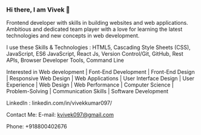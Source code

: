 ### Hi there, I am Vivek 👋

Frontend developer with skills in building websites and web applications. Ambitious and dedicated team player with a love for learning the latest technologies and new concepts in web development.

I use these Skills & Technologies : HTML5, Cascading Style Sheets (CSS), JavaScript, ES6 JavaScript, React Js, Version Control/Git, GitHub, Rest APIs, Browser Developer Tools, Command Line

Interested in Web development | Font-End Development | Front-End Design | Responsive Web Design | Web Applications | User Interface Design | User Experience | Web Design | Web Performance | Computer Science | Problem-Solving | Communication Skills | Software Development 

LinkedIn : linkedin.com/in/vivekkumar097/

Contact Me:
E-mail: kvivek097@gmail.com

Phone: +918800402676

<!--
**Vivek-Kumar-097/Vivek-Kumar-097** is a ✨ _special_ ✨ repository because its `README.md` (this file) appears on your GitHub profile.

Here are some ideas to get you started:

- 🔭 I’m currently working on ...
- 🌱 I’m currently learning ...
- 👯 I’m looking to collaborate on ...
- 🤔 I’m looking for help with ...
- 💬 Ask me about ...
- 📫 How to reach me: ...
- 😄 Pronouns: ...
- ⚡ Fun fact: ...
-->
